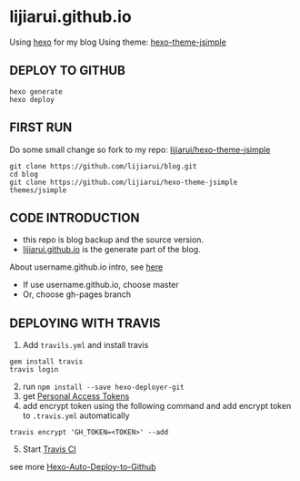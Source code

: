 # lijiarui.github.io

Using [hexo](https://github.com/hexojs/hexo) for my blog
Using theme: [hexo-theme-jsimple](https://github.com/tangkunyin/hexo-theme-jsimple)

## DEPLOY TO GITHUB
```
hexo generate
hexo deploy
```

## FIRST RUN
Do some small change so fork to my repo: [lijiarui/hexo-theme-jsimple](https://github.com/lijiarui/hexo-theme-jsimple)
```
git clone https://github.com/lijiarui/blog.git
cd blog
git clone https://github.com/lijiarui/hexo-theme-jsimple themes/jsimple
```
## CODE INTRODUCTION

* this repo is blog backup and the source version.
* [lijiarui.github.io](https://github.com/lijiarui/lijiarui.github.io) is the generate part of the blog.

About username.github.io intro, see [here](http://warjiang.github.io/devcat/2016/02/24/%E5%A6%82%E4%BD%95%E5%88%A9%E7%94%A8githubpages%E6%9D%A5%E6%90%AD%E5%BB%BA%E8%87%AA%E5%B7%B1%E7%9A%84blog/)
* If use username.github.io, choose master
* Or, choose gh-pages branch

## DEPLOYING WITH TRAVIS
1. Add `travils.yml` and install travis
```
gem install travis
travis login
```
2. run `npm install --save hexo-deployer-git
`
3. get [Personal Access Tokens](https://github.com/settings/tokens)
4. add encrypt token using the following command and add encrypt token to `.travis.yml` automatically
```
travis encrypt 'GH_TOKEN=<TOKEN>' --add
```
5. Start [Travis CI](https://travis-ci.org) 

see more [Hexo-Auto-Deploy-to-Github](http://lotabout.me/2016/Hexo-Auto-Deploy-to-Github/)